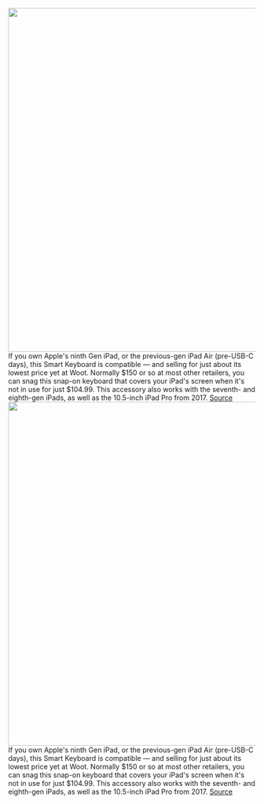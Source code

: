 <img src='https://cdn.vox-cdn.com/thumbor/lKG1c-_CpM9GDlZKZ3aRo-BNuro=/0x0:2040x1360/1200x800/filters:focal(869x796:1195x1122)/cdn.vox-cdn.com/uploads/chorus_image/image/70354230/jbareham_170609_1765_0077.0.jpg' width='700px' /><br/>
If you own Apple's ninth Gen iPad, or the previous-gen iPad Air (pre-USB-C days), this Smart Keyboard is compatible — and selling for just about its lowest price yet at Woot. Normally $150 or so at most other retailers, you can snag this snap-on keyboard that covers your iPad's screen when it's not in use for just $104.99. This accessory also works with the seventh- and eighth-gen iPads, as well as the 10.5-inch iPad Pro from 2017.
<a href='https://www.theverge.com/good-deals/2022/1/6/22870111/apple-smart-keyboard-ipad-xbox-elite-controller-anker-usbc-hub-deal-sale-amazon'> Source <a/><img src='https://cdn.vox-cdn.com/thumbor/lKG1c-_CpM9GDlZKZ3aRo-BNuro=/0x0:2040x1360/1200x800/filters:focal(869x796:1195x1122)/cdn.vox-cdn.com/uploads/chorus_image/image/70354230/jbareham_170609_1765_0077.0.jpg' width='700px' /><br/>
If you own Apple's ninth Gen iPad, or the previous-gen iPad Air (pre-USB-C days), this Smart Keyboard is compatible — and selling for just about its lowest price yet at Woot. Normally $150 or so at most other retailers, you can snag this snap-on keyboard that covers your iPad's screen when it's not in use for just $104.99. This accessory also works with the seventh- and eighth-gen iPads, as well as the 10.5-inch iPad Pro from 2017.
<a href='https://www.theverge.com/good-deals/2022/1/6/22870111/apple-smart-keyboard-ipad-xbox-elite-controller-anker-usbc-hub-deal-sale-amazon'> Source <a/>